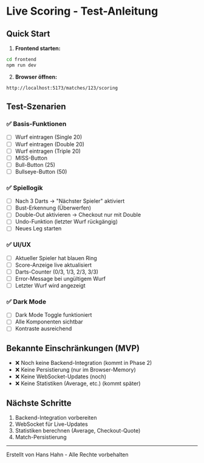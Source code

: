 # Live Scoring - Test-Anleitung

## Quick Start

1. **Frontend starten:**
```bash
cd frontend
npm run dev
```

2. **Browser öffnen:**
```
http://localhost:5173/matches/123/scoring
```

## Test-Szenarien

### ✅ Basis-Funktionen
- [ ] Wurf eintragen (Single 20)
- [ ] Wurf eintragen (Double 20)
- [ ] Wurf eintragen (Triple 20)
- [ ] MISS-Button
- [ ] Bull-Button (25)
- [ ] Bullseye-Button (50)

### ✅ Spiellogik
- [ ] Nach 3 Darts → "Nächster Spieler" aktiviert
- [ ] Bust-Erkennung (Überwerfen)
- [ ] Double-Out aktivieren → Checkout nur mit Double
- [ ] Undo-Funktion (letzter Wurf rückgängig)
- [ ] Neues Leg starten

### ✅ UI/UX
- [ ] Aktueller Spieler hat blauen Ring
- [ ] Score-Anzeige live aktualisiert
- [ ] Darts-Counter (0/3, 1/3, 2/3, 3/3)
- [ ] Error-Message bei ungültigem Wurf
- [ ] Letzter Wurf wird angezeigt

### ✅ Dark Mode
- [ ] Dark Mode Toggle funktioniert
- [ ] Alle Komponenten sichtbar
- [ ] Kontraste ausreichend

## Bekannte Einschränkungen (MVP)

- ❌ Noch keine Backend-Integration (kommt in Phase 2)
- ❌ Keine Persistierung (nur im Browser-Memory)
- ❌ Keine WebSocket-Updates (noch)
- ❌ Keine Statistiken (Average, etc.) (kommt später)

## Nächste Schritte

1. Backend-Integration vorbereiten
2. WebSocket für Live-Updates
3. Statistiken berechnen (Average, Checkout-Quote)
4. Match-Persistierung

---
Erstellt von Hans Hahn - Alle Rechte vorbehalten
